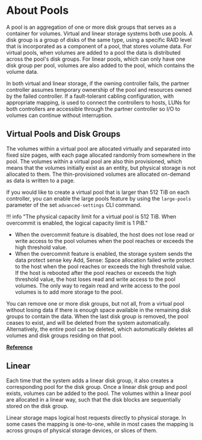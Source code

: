 # About Pools

A pool is an aggregation of one or more disk groups that serves as a container for volumes. Virtual and linear storage systems both use pools. A disk group is a group of disks of the same type, using a specific RAID level that is incorporated as a component of a pool, that stores volume data. For virtual pools, when volumes are added to a pool the data is distributed across the pool's disk groups. For linear pools, which can only have one disk group per pool, volumes are also added to the pool, which contains the volume data.

In both virtual and linear storage, if the owning controller fails, the partner controller assumes temporary ownership of the pool and resources owned by the failed controller. If a fault-tolerant cabling configuration, with appropriate mapping, is used to connect the controllers to hosts, LUNs for both controllers are accessible through the partner controller so I/O to volumes can continue without interruption.

## Virtual Pools and Disk Groups

The volumes within a virtual pool are allocated virtually and separated into fixed size pages, with each page allocated randomly from somewhere in the pool. The volumes within a virtual pool are also thin provisioned, which means that the volumes initially exist as an entity, but physical storage is not allocated to them. The thin-provisioned volumes are allocated on-demand as data is written to a page.

If you would like to create a virtual pool that is larger than 512 TiB on each controller, you can enable the large pools feature by using the `large-pools` parameter of the set `advanced-settings` CLI command.

!!! info "The physical capacity limit for a virtual pool is 512 TiB. When overcommit is enabled, the logical capacity limit is 1 PiB."

- When the overcommit feature is disabled, the host does not lose read or write access to the pool volumes when the pool reaches or exceeds the high threshold value.
- When the overcommit feature is enabled, the storage system sends the data protect sense key Add, Sense: Space allocation failed write protect to the host when the pool reaches or exceeds the high threshold value. If the host is rebooted after the pool reaches or exceeds the high threshold value, the host loses read and write access to the pool volumes. The only way to regain read and write access to the pool volumes is to add more storage to the pool.

You can remove one or more disk groups, but not all, from a virtual pool without losing data if there is enough space available in the remaining disk groups to contain the data. When the last disk group is removed, the pool ceases to exist, and will be deleted from the system automatically. Alternatively, the entire pool can be deleted, which automatically deletes all volumes and disk groups residing on that pool.

[**Reference**](https://www.dell.com/support/manuals/en-us/powervault-me4012/me4_series_ag_pub/virtual-pools-and-disk-groups?guid=guid-5ed225ff-50d8-43cf-855f-6eae5fd09d0f&lang=en-us)

## Linear

Each time that the system adds a linear disk group, it also creates a corresponding pool for the disk group. Once a linear disk group and pool exists, volumes can be added to the pool. The volumes within a linear pool are allocated in a linear way, such that the disk blocks are sequentially stored on the disk group.

Linear storage maps logical host requests directly to physical storage. In some cases the mapping is one-to-one, while in most cases the mapping is across groups of physical storage devices, or slices of them.